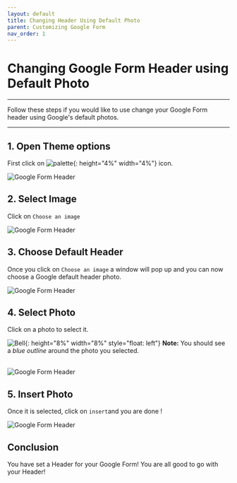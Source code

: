 ```yaml
---
layout: default
title: Changing Header Using Default Photo
parent: Customizing Google Form
nav_order: 1
---
```


# Changing Google Form Header using Default Photo

---

Follow these steps if you would like to use change your Google Form header using Google's default photos.

---

## 1. Open Theme options

First click on ![palette](https://github.com/kevtrng/Google-Forms-Guide/blob/gh-pages/docs/images/icons/paint-palette.png?raw=true){: height="4%" width="4%"} icon.

   ![Google Form Header](https://github.com/kevtrng/Google-Forms-Guide/blob/gh-pages/docs/images/customizingForm/1_changing_header.png?raw=true)

## 2. Select Image

Click on `Choose an image`

   ![Google Form Header](https://github.com/kevtrng/Google-Forms-Guide/blob/gh-pages/docs/images/customizingForm/2_changing_header.png?raw=true)

## 3. Choose Default Header

Once you click on `Choose an image` a window will pop up and you can now choose a Google default header photo.

   ![Google Form Header](https://github.com/kevtrng/Google-Forms-Guide/blob/gh-pages/docs/images/customizingForm/3_changing_header.png?raw=true)

## 4. Select Photo

Click on a photo to select it.

   ![Bell](https://github.com/kevtrng/Google-Forms-Guide/blob/gh-pages/docs/images/icons/bell.png?raw=true){: height="8%" width="8%" style="float: left"}
   **Note:** You should see a _blue outline_ around the photo you selected.
   <br />
   <br />

   ![Google Form Header](https://github.com/kevtrng/Google-Forms-Guide/blob/gh-pages/docs/images/customizingForm/4_changing_header.png?raw=true)

## 5. Insert Photo 

Once it is selected, click on `insert`and you are done !

   ![Google Form Header](https://github.com/kevtrng/Google-Forms-Guide/blob/gh-pages/docs/images/customizingForm/5_changing_header.png?raw=true)

## Conclusion

You have set a Header for your Google Form! You are all good to go with your Header!